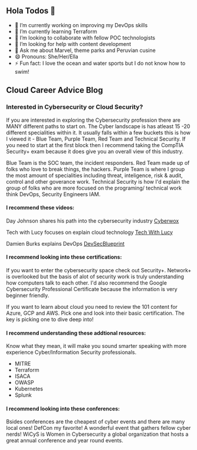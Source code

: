 ## Hola Todos 👋

- 🔭 I’m currently working on improving my DevOps skills
- 🌱 I’m currently learning Terraform
- 👯 I’m looking to collaborate with fellow POC technologists
- 🤔 I’m looking for help with content development
- 💬 Ask me about Marvel, theme parks and Peruvian cusine
- 😄 Pronouns: She/Her/Ella
- ⚡ Fun fact: I love the ocean and water sports but I do not know how to swim! 

## Cloud Career Advice Blog

### Interested in Cybersecurity or Cloud Security? 

If you are interested in exploring the Cybersecurity profession there are MANY different paths to start on. The Cyber landscape is has atleast 15 -20 different specialities within it. It usually falls within a few buckets this is how I viewed it - Blue Team, Purple Team, Red Team and Technical Security. If you need to start at the first block then I recommend taking the CompTIA Security+ exam because it does give you an overall view of this industry. 

Blue Team is the SOC team, the incident responders. 
Red Team made up of folks who love to break things, the hackers.
Purple Team is where I group the most amount of specialities including threat, inteligence, risk & audit, control and other goverance work.
Technical Security is how I'd explain the group of folks who are more focused on the programing/ technical work think DevOps, Security Engineers IAM. 

#### I recommend these videos:
Day Johnson shares his path into the cybersecurity industry [Cyberwox](https://www.youtube.com/@DayCyberwox)

Tech with Lucy focuses on explain cloud technology [Tech With Lucy](https://www.youtube.com/@TechwithLucy)

Damien Burks explains DevOps [DevSecBlueprint](https://www.youtube.com/@devsecblueprint)


#### I recommend looking into these certifications:
If you want to enter the cybersecurity space check out Security+. Network+ is overlooked but the basis of alot of security work is truly understanding how computers talk to each other. I'd also recommend the Google Cybersecurity Professional Certificate because the information is very beginner friendly. 

If you want to learn about cloud you need to review the 101 content for Azure, GCP and AWS. Pick one and look into their basic certification. The key is picking one to dive deep into!

#### I recommend understanding these addtional resources:
Know what they mean, it will make you sound smarter speaking with more experience Cyber/Information Security professionals.
- MITRE
- Terraform
- ISACA
- OWASP
- Kubernetes
- Splunk
  
#### I recommend looking into these conferences:
Bsides conferences are the cheapest of cyber events and there are many local ones! 
DefCon my favorite! A wonderful event that gathers fellow cyber nerds!
WiCyS is Women in Cybersecurity a global organization that hosts a great annual conference and year round events.


